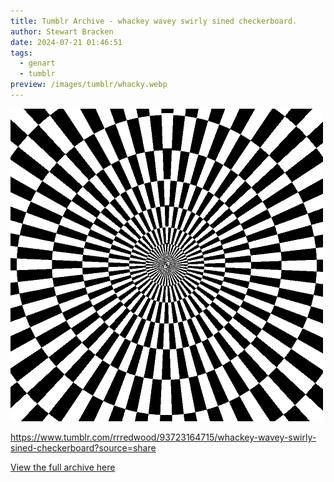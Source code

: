 ```yaml
---
title: Tumblr Archive - whackey wavey swirly sined checkerboard.
author: Stewart Bracken
date: 2024-07-21 01:46:51
tags:
  - genart
  - tumblr
preview: /images/tumblr/whacky.webp
---
```


![whackey wavey swirly sined checkerboard.](/images/tumblr/whacky.webp)

https://www.tumblr.com/rrredwood/93723164715/whackey-wavey-swirly-sined-checkerboard?source=share

[View the full archive here](https://www.tumblr.com/rrredwood)